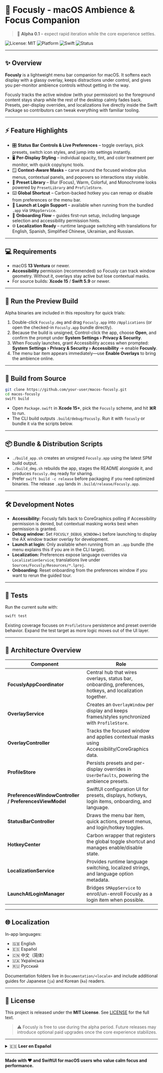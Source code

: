 # 🌙 Focusly - macOS Ambience & Focus Companion

> 🧪 **Alpha 0.1** – expect rapid iteration while the core experience settles.

![License: MIT](https://img.shields.io/badge/License-MIT-green.svg)
![Platform](https://img.shields.io/badge/platform-macOS-blue)
![Swift](https://img.shields.io/badge/Swift-5.9-orange)
![Status](https://img.shields.io/badge/Stage-Alpha%200.1-yellow)

---

## ✨ Overview

**Focusly** is a lightweight menu bar companion for macOS. It softens each display with a glassy overlay, keeps distractions under control, and gives you per-monitor ambience controls without getting in the way.

Focusly tracks the active window (with your permission) so the foreground content stays sharp while the rest of the desktop calmly fades back. Presets, per-display overrides, and localizations live directly inside the Swift Package so contributors can tweak everything with familiar tooling.

---

## ⚡️ Feature Highlights

- 🎛️ **Status Bar Controls & Live Preferences** – toggle overlays, pick presets, switch icon styles, and jump into settings instantly.  
- 🖥️ **Per-Display Styling** – individual opacity, tint, and color treatment per monitor, with quick copy/sync tools.  
- 🪟 **Context-Aware Masks** – carve around the focused window plus menus, contextual panels, and popovers so interactions stay visible.  
- 🎨 **Preset Library** – Blur (Focus), Warm, Colorful, and Monochrome looks powered by `PresetLibrary` and `ProfileStore`.  
- ⌨️ **Global Shortcut** – Carbon-backed hotkey you can remap or disable from preferences or the menu bar.  
- 🚀 **Launch at Login Support** – available when running from the bundled `.app` via `SMAppService`.  
- 🧭 **Onboarding Flow** – guides first-run setup, including language selection and accessibility permission hints.  
- 🌐 **Localization Ready** – runtime language switching with translations for English, Spanish, Simplified Chinese, Ukrainian, and Russian.

---

## 💻 Requirements

- macOS **13 Ventura** or newer.  
- **Accessibility** permission (recommended) so Focusly can track window geometry. Without it, overlays stay active but lose contextual masks.  
- For source builds: **Xcode 15** / **Swift 5.9** or newer.

---

## 🚀 Run the Preview Build

Alpha binaries are included in this repository for quick trials:

1. Double-click `Focusly.dmg` and drag `Focusly.app` into `/Applications` (or open the checked-in `Focusly.app` bundle directly).  
2. Because the build is unsigned, Control-click the app, choose **Open**, and confirm the prompt under **System Settings › Privacy & Security**.  
3. When Focusly launches, grant Accessibility access when prompted: **System Settings › Privacy & Security › Accessibility** → enable **Focusly**.  
4. The menu bar item appears immediately—use **Enable Overlays** to bring the ambience online.

---

## 🧠 Build from Source

```bash
git clone https://github.com/your-user/macos-focusly.git
cd macos-focusly
swift build
```

- Open `Package.swift` in **Xcode 15+**, pick the `Focusly` scheme, and hit **⌘R** to run.  
- The CLI build outputs `.build/debug/Focusly`. Run it with `focusly` or bundle it via the scripts below.

---

## 📦 Bundle & Distribution Scripts

- `./build_app.sh` creates an unsigned `Focusly.app` using the latest SPM build output.  
- `./build_dmg.sh` rebuilds the app, stages the README alongside it, and produces `Focusly.dmg` ready for sharing.  
- Prefer `swift build -c release` before packaging if you need optimized binaries. The release `.app` lands in `.build/release/Focusly.app`.

---

## 🛠️ Development Notes

- **Accessibility:** Focusly falls back to CoreGraphics polling if Accessibility permission is denied, but contextual masking works best when permission is granted.  
- **Debug window:** Set `FOCUSLY_DEBUG_WINDOW=1` before launching to display the AX window tracker overlay for development.  
- **Launch at login:** Only available when running from an `.app` bundle (the menu explains this if you are in the CLI target).  
- **Localization:** Preferences expose language overrides via `LocalizationService`; translations live under `Sources/Focusly/Resources/*.lproj`.  
- **Onboarding:** Reset onboarding from the preferences window if you want to rerun the guided tour.

---

## 🧪 Tests

Run the current suite with:

```bash
swift test
```

Existing coverage focuses on `ProfileStore` persistence and preset override behavior. Expand the test target as more logic moves out of the UI layer.

---

## 🧱 Architecture Overview

| Component | Role |
|------------|------|
| **FocuslyAppCoordinator** | Central hub that wires overlays, status bar, onboarding, preferences, hotkeys, and localization together. |
| **OverlayService** | Creates an `OverlayWindow` per display and keeps frames/styles synchronized with `ProfileStore`. |
| **OverlayController** | Tracks the focused window and applies contextual masks using Accessibility/CoreGraphics data. |
| **ProfileStore** | Persists presets and per-display overrides in `UserDefaults`, powering the ambience presets. |
| **PreferencesWindowController / PreferencesViewModel** | SwiftUI configuration UI for presets, displays, hotkeys, login items, onboarding, and language. |
| **StatusBarController** | Draws the menu bar item, quick actions, preset menus, and login/hotkey toggles. |
| **HotkeyCenter** | Carbon wrapper that registers the global toggle shortcut and manages enable/disable state. |
| **LocalizationService** | Provides runtime language switching, localized strings, and language option metadata. |
| **LaunchAtLoginManager** | Bridges `SMAppService` to enroll/un-enroll Focusly as a login item when possible. |

---

## 🌐 Localization

In-app languages:

- 🇬🇧 English  
- 🇪🇸 Español  
- 🇨🇳 中文（简体）  
- 🇺🇦 Українська  
- 🇷🇺 Русский

Documentation folders live in `Documentation/<locale>` and include additional guides for Japanese (`ja`) and Korean (`ko`) readers.

---

## 📜 License

This project is released under the **MIT License**. See [LICENSE](./LICENSE) for the full text.

> ⚠️ Focusly is free to use during the alpha period. Future releases may introduce optional paid upgrades once the core experience stabilizes.

---

<details>
<summary>🇪🇸 <b>Leer en Español</b></summary>

### 🌙 Descripción general

**Focusly** es un compañero ligero para macOS. Atenúa el fondo de cada pantalla, resalta la ventana activa y pone los controles de enfoque al alcance directamente desde la barra de menús.

### ⚡️ Destacados
- Controles rápidos en la barra de estado con presets y estilo del icono.  
- Superposiciones por monitor con opacidad y color sincronizados en tiempo real.  
- Máscaras contextuales que respetan menús, ventanas emergentes y el contenido activo.  
- Biblioteca de presets (Blur, Warm, Colorful, Monochrome) con overrides guardados en `UserDefaults`.  
- Atajo global configurable y opción de iniciar con macOS (cuando se ejecuta desde `.app`).  
- Asistente inicial que orienta sobre permisos y preferencias de idioma.  
- Interfaz traducida a Inglés, Español, Chino simplificado, Ucraniano y Ruso.

### 💻 Requisitos
- macOS 13 Ventura o posterior.  
- Permiso de Accesibilidad para mejorar el recorte de la ventana activa.  
- Xcode 15 / Swift 5.9 (opcional para compilar desde el código).

### 🚀 Inicio rápido
1. Abre `Focusly.dmg` y copia `Focusly.app` a `/Applications`.  
2. Abre la app (Control + clic → **Abrir**) y aprueba el aviso de seguridad.  
3. Autoriza Accesibilidad en **Configuración del Sistema › Privacidad y seguridad › Accesibilidad**.

### 🧱 Arquitectura
| Componente | Descripción |
|-------------|-------------|
| `FocuslyAppCoordinator` | Coordina superposiciones, barra de estado, preferencias y hotkeys. |
| `OverlayService` | Mantiene una superposición por pantalla y aplica presets u overrides. |
| `OverlayController` | Gestiona el recorte de la ventana activa y menús auxiliares. |
| `ProfileStore` | Persiste presets y configuraciones por monitor en `UserDefaults`. |
| `StatusBarController` | Construye los menús y acciones rápidas en la barra de menús. |

### 📜 Licencia
Distribuido bajo licencia **MIT**. Úsalo, modifícalo y compártelo libremente.

</details>

---

**Made with ❤️ and SwiftUI for macOS users who value calm focus and performance.**
